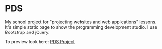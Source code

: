 PDS
===

My school project for "projecting websites and web applications" lessons. It's simple static page to show the programming development studio. I use Bootstrap and jQuery.

To preview look here: [PDS Project](http://patys.github.io/PDS/)
